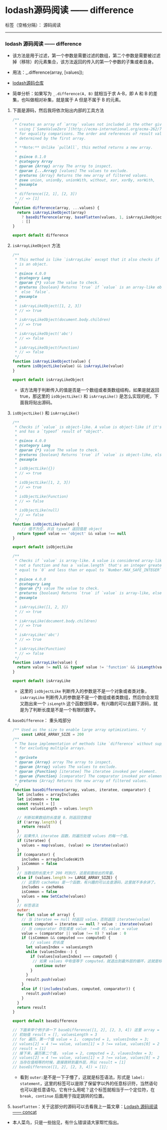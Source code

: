 ﻿# lodash源码阅读 —— difference

标签（空格分隔）： 源码阅读

---

### lodash 源码阅读 —— difference
* 该方法是用于过滤，第一个参数是需要过滤的数组，第二个参数是需要被过滤掉（移除）的元素集合，该方法返回的传入的第一个参数的子集或者自身。
* 用法：_.difference(array, [values]);
* [lodash源码仓库](https://github.com/lodash/lodash/blob/master/difference.js)

* 简单分析：如果写为 `_.difference(A, B)` 就相当于求 A-B，即 A 和 B 的差集，也叫做相对补集，就是属于 A 但是不属于 B 的元素。
1. 下面是源码，然后我将依次贴出内部的工具方法
    ```js
    /**
     * Creates an array of `array` values not included in the other given arrays
     * using [`SameValueZero`](http://ecma-international.org/ecma-262/7.0/#sec-samevaluezero)
     * for equality comparisons. The order and references of result values are
     * determined by the first array.
     *
     * **Note:** Unlike `pullAll`, this method returns a new array.
     *
     * @since 0.1.0
     * @category Array
     * @param {Array} array The array to inspect.
     * @param {...Array} [values] The values to exclude.
     * @returns {Array} Returns the new array of filtered values.
     * @see union, unionBy, unionWith, without, xor, xorBy, xorWith,
     * @example
     *
     * difference([2, 1], [2, 3])
     * // => [1]
     */
    function difference(array, ...values) {
      return isArrayLikeObject(array)
        ? baseDifference(array, baseFlatten(values, 1, isArrayLikeObject, true))
        : []
    }
    
    export default difference
    ```

2. `isArrayLikeObject` 方法
    ```js
    /**
     * This method is like `isArrayLike` except that it also checks if `value`
     * is an object.
     *
     * @since 4.0.0
     * @category Lang
     * @param {*} value The value to check.
     * @returns {boolean} Returns `true` if `value` is an array-like object,
     *  else `false`.
     * @example
     *
     * isArrayLikeObject([1, 2, 3])
     * // => true
     *
     * isArrayLikeObject(document.body.children)
     * // => true
     *
     * isArrayLikeObject('abc')
     * // => false
     *
     * isArrayLikeObject(Function)
     * // => false
     */
    function isArrayLikeObject(value) {
      return isObjectLike(value) && isArrayLike(value)
    }
   
    export default isArrayLikeObject
    ```
    *  该方法用于判断传入的值是否是一个数组或者类数组结构，如果是就返回 true，那这里的 `isObjectLike()` 和 `isArrayLike()` 是怎么实现的呢，下面我将贴出源码。

3. `isObjectLike()` 和 `isArrayLike()`
    ```js
    /**
     * Checks if `value` is object-like. A value is object-like if it's not `null`
     * and has a `typeof` result of "object".
     *
     * @since 4.0.0
     * @category Lang
     * @param {*} value The value to check.
     * @returns {boolean} Returns `true` if `value` is object-like, else `false`.
     * @example
     *
     * isObjectLike({})
     * // => true
     *
     * isObjectLike([1, 2, 3])
     * // => true
     *
     * isObjectLike(Function)
     * // => false
     *
     * isObjectLike(null)
     * // => false
     */
    function isObjectLike(value) {
        // 值不为空，并且 typeof 返回值是 object
      return typeof value == 'object' && value !== null
    }
    
    export default isObjectLike
    
    /**
     * Checks if `value` is array-like. A value is considered array-like if it's
     * not a function and has a `value.length` that's an integer greater than or
     * equal to `0` and less than or equal to `Number.MAX_SAFE_INTEGER`.
     *
     * @since 4.0.0
     * @category Lang
     * @param {*} value The value to check.
     * @returns {boolean} Returns `true` if `value` is array-like, else `false`.
     * @example
     *
     * isArrayLike([1, 2, 3])
     * // => true
     *
     * isArrayLike(document.body.children)
     * // => true
     *
     * isArrayLike('abc')
     * // => true
     *
     * isArrayLike(Function)
     * // => false
     */
    function isArrayLike(value) {
      return value != null && typeof value != 'function' && isLength(value.length)
    }
    
    export default isArrayLike
    ```
    * 这里的 `isObjectLike` 判断传入的参数是不是一个对象或者类对象，`isArrayLike` 判断传入的参数是不是一个数组或者类数组，然后你会发现又跑出来一个 `isLength` 这个函数很简单，有兴趣的可以去翻下源码，就是为了判断长度是不是一个有限的数字。
    
4. `baseDifference`： 重头戏部分
    ```js
    /** Used as the size to enable large array optimizations. */
        const LARGE_ARRAY_SIZE = 200
    /**
     * The base implementation of methods like `difference` without support
     * for excluding multiple arrays.
     *
     * @private
     * @param {Array} array The array to inspect.
     * @param {Array} values The values to exclude.
     * @param {Function} [iteratee] The iteratee invoked per element.
     * @param {Function} [comparator] The comparator invoked per element.
     * @returns {Array} Returns the new array of filtered values.
     */
    function baseDifference(array, values, iteratee, comparator) {
      let includes = arrayIncludes
      let isCommon = true
      const result = []
      const valuesLength = values.length
    
      // 判断如果数组的长度是 0，则返回空数组
      if (!array.length) {
        return result
      }
      // 如果传入 iteratee 函数，则遍历处理 values 的每一个值。
      if (iteratee) {
        values = map(values, (value) => iteratee(value))
      }
      if (comparator) {
        includes = arrayIncludesWith
        isCommon = false
      }
      // 当数组的长度大于 200 时执行，这是前面给出的常量。
      else if (values.length >= LARGE_ARRAY_SIZE) {
        // 这里的 cacheHas 是一个函数，有兴趣的可以去查源码，这里就不多余讲了。
        includes = cacheHas
        isCommon = false
        values = new SetCache(values)
      }
      // 标签语法
      outer:
      for (let value of array) {
        // 当 iteratee == null 时返回 value，否则返回 iteratee(value)
        const computed = iteratee == null ? value : iteratee(value)
        // 当 comparator 存在或者 value ！==0 时，value = value
        value = (comparator || value !== 0) ? value : 0
        if (isCommon && computed === computed) {
            // values 的长度
          let valuesIndex = valuesLength 
          while (valuesIndex--) {
            if (values[valuesIndex] === computed) {
             // 如果 values 中有值等于 computed，就退出到最外层的循环，这就是标签语法的作用。
              continue outer
            }
          }
          result.push(value)
        }
        else if (!includes(values, computed, comparator)) {
          result.push(value)
        }
      }
      return result
    }
    
    export default baseDifference
    
    // 下面来举个例子讲一下 baseDifference([1, 2], [2, 3, 4]) 这里 array = [1, 2] , values = [2, 3, 4]
    // 初始值 result = [], valuesLength = 3
    // for 遍历，第一个值 value = 1， computed = 1, valuesIndex = 3;
    // values[2] = 4 !== value, values[1] = 3 !== value, values[0] = 2 !== value
    // result = [1]
    // 接下来，遍历第二个值， value = 2, computed = 2, vlauesIndex = 3;
    // values[2] = 4 !== value, values[1] = 3 !== value, values[0] = 2 == value
    // 当存在值相等的时候，直接跳转到最外层，所以 result = [1]
    // baseDifference([1, 2], [2, 3, 4]) = [1];
    ```
    * 看到 `outer:`是不是一下子懵了，这就是标签语法，形式是 `label: statement`，这里的标签可以是除了保留字以外的任意标识符，当然语句也可以是任意语句。它有什么用呢？这个标签就相当于一个定位符，在 `break, continue` 后面用于指定跳转的位置。

5. `baseFlatten`：关于这部分的源码可以去看我上一篇文章：[Lodash 源码阅读 —— concat](https://zhuanlan.zhihu.com/p/37917828)

* 本人菜鸟，只是一些拙见，有什么错误请大家帮忙指出。
